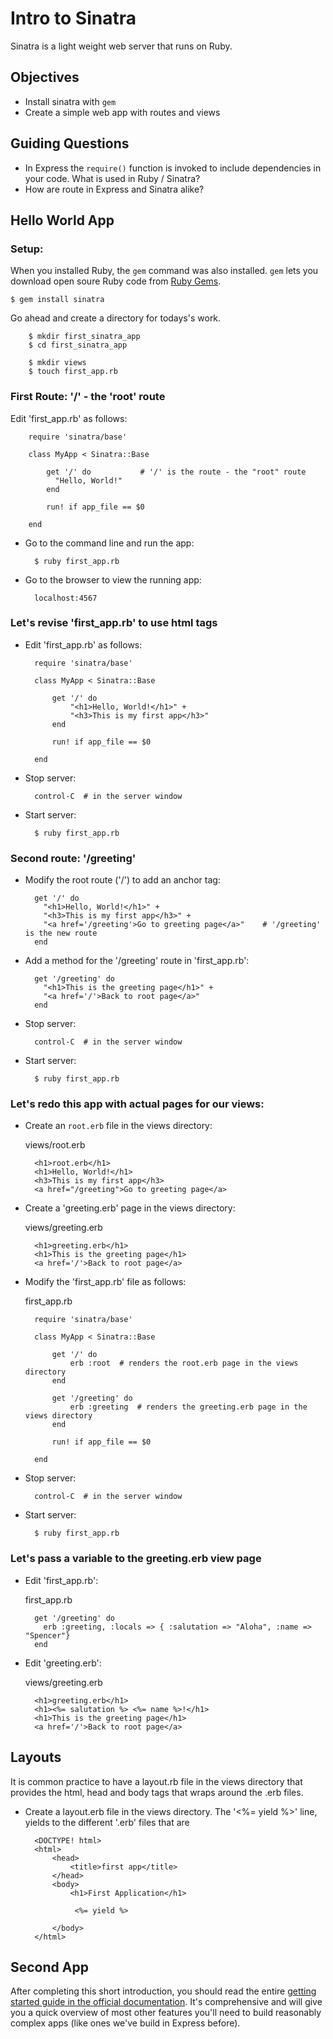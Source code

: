 # Intro to Sinatra

Sinatra is a light weight web server that runs on Ruby.

## Objectives
* Install sinatra with `gem`
* Create a simple web app with routes and views

## Guiding Questions
* In Express the `require()` function is invoked to include dependencies in your code. What is used in Ruby / Sinatra?
* How are route in Express and Sinatra alike?

## Hello World App

### Setup:

When you installed Ruby, the `gem` command was also installed. `gem` lets you download open soure Ruby code from [Ruby Gems](https://rubygems.org/).

`$ gem install sinatra`

Go ahead and create a directory for todays's work.

		$ mkdir first_sinatra_app
		$ cd first_sinatra_app

		$ mkdir views
		$ touch first_app.rb

### First Route: '/' - the 'root' route

Edit 'first_app.rb' as follows:

		require 'sinatra/base'

		class MyApp < Sinatra::Base

			get '/' do           # '/' is the route - the "root" route
			  "Hello, World!"
			end

			run! if app_file == $0

		end


* Go to the command line and run the app:

		$ ruby first_app.rb

* Go to the browser to view the running app:

		localhost:4567

### Let's revise 'first_app.rb' to use html tags

* Edit 'first_app.rb' as follows:

		require 'sinatra/base'

		class MyApp < Sinatra::Base

			get '/' do
		  		"<h1>Hello, World!</h1>" +
		  		"<h3>This is my first app</h3>"
			end

			run! if app_file == $0

		end

* Stop server:

		control-C  # in the server window

* Start server:  

		$ ruby first_app.rb


### Second route: '/greeting'

* Modify the root route ('/') to add an anchor tag:

		get '/' do
		  "<h1>Hello, World!</h1>" +
		  "<h3>This is my first app</h3>" +
		  "<a href='/greeting'>Go to greeting page</a>"    # '/greeting' is the new route
		end

* Add a method for the '/greeting' route in 'first_app.rb':

		get '/greeting' do
		  "<h1>This is the greeting page</h1>" +
		  "<a href='/'>Back to root page</a>"
		end

* Stop server:

		control-C  # in the server window

* Start server:  

		$ ruby first_app.rb

### Let's redo this app with actual pages for our views:

* Create an `root.erb` file in the views directory:

	views/root.erb

		<h1>root.erb</h1>
		<h1>Hello, World!</h1>
		<h3>This is my first app</h3>
		<a href="/greeting">Go to greeting page</a>

* Create a 'greeting.erb' page in the views directory:

	views/greeting.erb

		<h1>greeting.erb</h1>
		<h1>This is the greeting page</h1>
		<a href='/'>Back to root page</a>

* Modify the 'first_app.rb' file as follows:

	first_app.rb

		require 'sinatra/base'

		class MyApp < Sinatra::Base

			get '/' do  
		  		erb :root  # renders the root.erb page in the views directory
			end

			get '/greeting' do
		  		erb :greeting  # renders the greeting.erb page in the views directory
			end

			run! if app_file == $0

		end


* Stop server:

		control-C  # in the server window

* Start server:  

		$ ruby first_app.rb

### Let's pass a variable to the greeting.erb view page

* Edit 'first_app.rb':

	first_app.rb

		get '/greeting' do
		  erb :greeting, :locals => { :salutation => "Aloha", :name => "Spencer"}
		end

* Edit 'greeting.erb':

	views/greeting.erb

		<h1>greeting.erb</h1>
		<h1><%= salutation %> <%= name %>!</h1>
		<h1>This is the greeting page</h1>
		<a href='/'>Back to root page</a>

## Layouts
It is common practice to have a layout.rb file in the views directory that provides the html, head and body tags that wraps around the .erb files.

* Create a layout.erb file in the views directory. The '<%= yield %>' line, yields to the
  different '.erb' files that are

		<DOCTYPE! html>
		<html>
			<head>
				<title>first app</title>
			</head>
			<body>
				<h1>First Application</h1>

				 <%= yield %>

			</body>
		</html>

## Second App

After completing this short introduction, you should read the entire [getting started guide in the official documentation](http://www.sinatrarb.com/intro.html). It's comprehensive and will give you a quick overview of most other features you'll need to build reasonably complex apps (like ones we've build in Express before).
